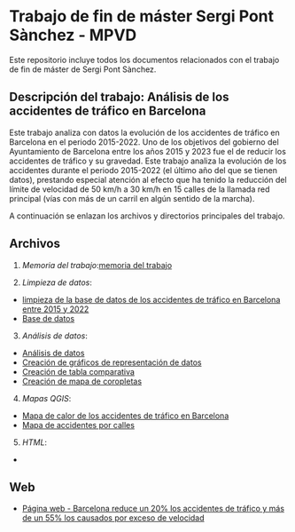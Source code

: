 # Trabajo de fin de máster Sergi Pont Sànchez - MPVD

Este repositorio incluye todos los documentos relacionados con el trabajo de fin de máster de Sergi Pont Sànchez.

## Descripción del trabajo: Análisis de los accidentes de tráfico en Barcelona

Este trabajo analiza con datos la evolución de los accidentes de tráfico en Barcelona en el periodo 2015-2022.
Uno de los objetivos del gobierno del Ayuntamiento de Barcelona entre los años 2015 y 2023 fue el de reducir los accidentes de tráfico y su gravedad. Este trabajo analiza la evolución de los accidentes durante el periodo 2015-2022 (el último año del que se tienen datos), prestando especial atención al efecto que ha tenido la reducción del límite de velocidad de 50 km/h a 30 km/h en 15 calles de la llamada red principal (vías con más de un carril en algún sentido de la marcha).
 
A continuación se enlazan los archivos y directorios principales del trabajo.
 
## Archivos

1. *Memoria del trabajo*:[memoria del trabajo]('memoria_tfm.md')

2. *Limpieza de datos*:
- [limpieza de la base de datos de los accidentes de tráfico en Barcelona entre 2015 y 2022]('datasets_accidentes/limpieza_datos_accidentes.ipynb')
- [Base de datos]('datasets_accidentes/datos_accidentes.csv')

3. *Análisis de datos*:
- [Análisis de datos]('analisis_visualizacion_datos_r/analisis_datos_r.Rmd)
- [Creación de gráficos de representación de datos]('analisis_visualizacion_datos_r/representacion_datos_r.Rmd)
- [Creación de tabla comparativa]('analisis_visualizacion_datos_r/tabla_variacion_accidentes.Rmd)
- [Creación de mapa de coropletas]('analisis_visualizacion_datos_r/mapa_diferencia_accidentes.Rmd)

4. *Mapas QGIS*:
- [Mapa de calor de los accidentes de tráfico en Barcelona](mapa_calor.qgz)
- [Mapa de accidentes por calles](accidentes_calles.qgz)

5. *HTML*:
- []()

## Web
- [Página web - Barcelona reduce un 20% los accidentes de tráfico y más de un 55% los causados por exceso de velocidad](https://mpvdes.github.io/2022-2023-tfm-spontsanchez/)
